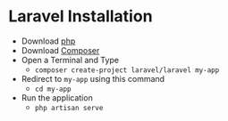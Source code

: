 # Laravel Installation

- Download [php](php.net)
- Download [Composer](https://getcomposer.org/)
- Open a Terminal and Type
    - `composer create-project laravel/laravel my-app`
- Redirect to `my-app` using this command
    - `cd my-app`
- Run the application
    - `php artisan serve`